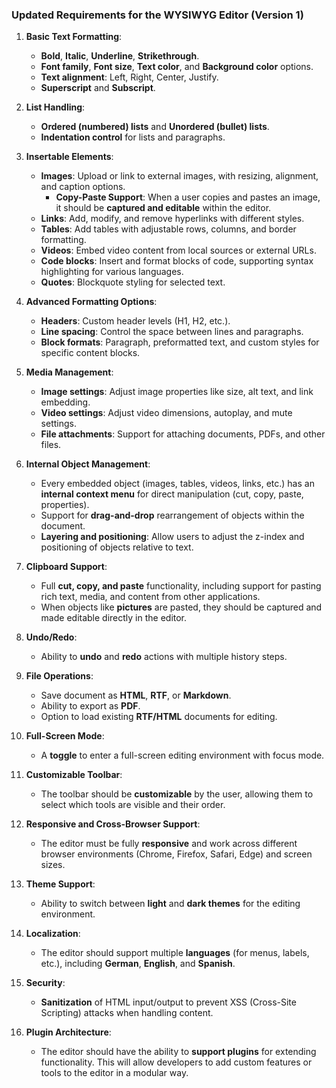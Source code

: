 ### Updated Requirements for the WYSIWYG Editor (Version 1)

1. **Basic Text Formatting**:
   - **Bold**, **Italic**, **Underline**, **Strikethrough**.
   - **Font family**, **Font size**, **Text color**, and **Background color** options.
   - **Text alignment**: Left, Right, Center, Justify.
   - **Superscript** and **Subscript**.

2. **List Handling**:
   - **Ordered (numbered) lists** and **Unordered (bullet) lists**.
   - **Indentation control** for lists and paragraphs.

3. **Insertable Elements**:
   - **Images**: Upload or link to external images, with resizing, alignment, and caption options. 
     - **Copy-Paste Support**: When a user copies and pastes an image, it should be **captured and editable** within the editor.
   - **Links**: Add, modify, and remove hyperlinks with different styles.
   - **Tables**: Add tables with adjustable rows, columns, and border formatting.
   - **Videos**: Embed video content from local sources or external URLs.
   - **Code blocks**: Insert and format blocks of code, supporting syntax highlighting for various languages.
   - **Quotes**: Blockquote styling for selected text.

4. **Advanced Formatting Options**:
   - **Headers**: Custom header levels (H1, H2, etc.).
   - **Line spacing**: Control the space between lines and paragraphs.
   - **Block formats**: Paragraph, preformatted text, and custom styles for specific content blocks.

5. **Media Management**:
   - **Image settings**: Adjust image properties like size, alt text, and link embedding.
   - **Video settings**: Adjust video dimensions, autoplay, and mute settings.
   - **File attachments**: Support for attaching documents, PDFs, and other files.

6. **Internal Object Management**:
   - Every embedded object (images, tables, videos, links, etc.) has an **internal context menu** for direct manipulation (cut, copy, paste, properties).
   - Support for **drag-and-drop** rearrangement of objects within the document.
   - **Layering and positioning**: Allow users to adjust the z-index and positioning of objects relative to text.

7. **Clipboard Support**:
   - Full **cut, copy, and paste** functionality, including support for pasting rich text, media, and content from other applications.
   - When objects like **pictures** are pasted, they should be captured and made editable directly in the editor.

8. **Undo/Redo**:
   - Ability to **undo** and **redo** actions with multiple history steps.

9. **File Operations**:
   - Save document as **HTML**, **RTF**, or **Markdown**.
   - Ability to export as **PDF**.
   - Option to load existing **RTF/HTML** documents for editing.

10. **Full-Screen Mode**:
    - A **toggle** to enter a full-screen editing environment with focus mode.

11. **Customizable Toolbar**:
    - The toolbar should be **customizable** by the user, allowing them to select which tools are visible and their order.

12. **Responsive and Cross-Browser Support**:
    - The editor must be fully **responsive** and work across different browser environments (Chrome, Firefox, Safari, Edge) and screen sizes.

13. **Theme Support**:
    - Ability to switch between **light** and **dark themes** for the editing environment.

14. **Localization**:
    - The editor should support multiple **languages** (for menus, labels, etc.), including **German**, **English**, and **Spanish**.

15. **Security**:
    - **Sanitization** of HTML input/output to prevent XSS (Cross-Site Scripting) attacks when handling content.

16. **Plugin Architecture**:
    - The editor should have the ability to **support plugins** for extending functionality. This will allow developers to add custom features or tools to the editor in a modular way.
